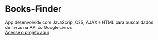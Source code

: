 # Books-Finder
App desenvolvido com JavaScrip, CSS, AJAX  e HTML para buscar dados de livros na API do Google Livros <br>
[Acesse o projeto aqui](https://sankassio99.github.io/Books-Finder/)
